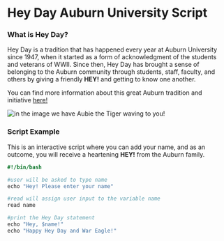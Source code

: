# Hey Day Auburn University Script

### What is Hey Day?

Hey Day is a tradition that has happened every year at Auburn University since 1947, when it started as a form of acknowledgment of the students and veterans of WWII. Since then, Hey Day has brought a sense of belonging to the Auburn community through students, staff, faculty, and others by giving a friendly **HEY!** and getting to know one another.

You can find more information about this great Auburn tradition and initiative [here!](https://sga.auburn.edu/hey-day/)

![in the image we have Aubie the Tiger waving to you!](https://sga.auburn.edu/wp-content/uploads/2024/10/20231018_Hey-Day_EOE_9422-1536x1024.jpg)

### Script Example

This is an interactive script where you can add your name, and as an outcome, you will receive a heartening **HEY!** from the Auburn family.

```ruby
#!/bin/bash

#user will be asked to type name
echo "Hey! Please enter your name"

#read will assign user input to the variable name
read name 

#print the Hey Day statement 
echo "Hey, $name!"
echo "Happy Hey Day and War Eagle!"
```
